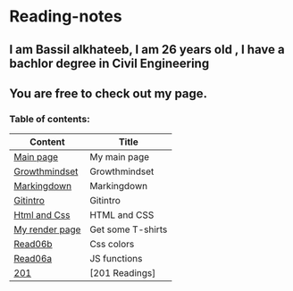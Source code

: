 # Reading-notes
## I am Bassil alkhateeb, I am 26 years old , I have a bachlor degree in Civil Engineering
## You are free to check out my page.
### **Table of contents:**
 Content |   Title    |
 ------- | ---------- |
  [Main page](https://github.com/Bassilalkhateeb) | My main page |
 [Growthmindset](https://bassilalkhateeb.github.io/reading-repo/growthmindset) | Growthmindset |
 [Markingdown](https://bassilalkhateeb.github.io/reading-repo/markingdown) | Markingdown |
 [Gitintro](https://bassilalkhateeb.github.io/reading-repo/Gitintro) | Gitintro |
 [Html and Css](https://bassilalkhateeb.github.io/reading-repo/htmlandcss) | HTML and CSS |
 [My render page](https://bassilalkhateeb.github.io/lab03/) | Get some T-shirts |
 [Read06b](https://bassilalkhateeb.github.io/reading-repo/read06b) | Css colors |
 [Read06a](https://bassilalkhateeb.github.io/reading-repo/read06a) | JS functions |
[201](https://bassilalkhateeb.github.io/reading-repo2/) | [201 Readings]